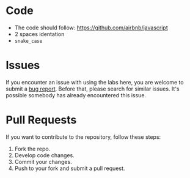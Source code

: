 # Code

* The code should follow: https://github.com/airbnb/javascript
* 2 spaces identation
* `snake_case`

# Issues

If you encounter an issue with using the labs here, you are welcome to submit
a [bug report](https://github.com/watson_developer_cloud/node-red-labs/issues).
Before that, please search for similar issues. It's possible somebody has already encountered this issue.

# Pull Requests

If you want to contribute to the repository, follow these steps:

1. Fork the repo.
2. Develop code changes.
5. Commit your changes.
6. Push to your fork and submit a pull request.
